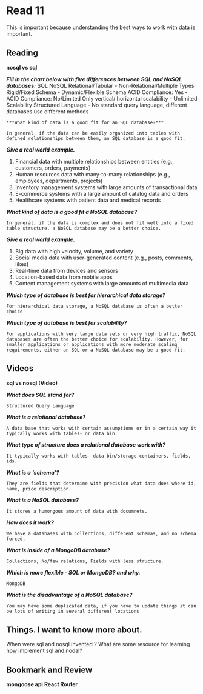 # Read 11

This is important because understanding the best ways to work with data is important.

## Reading

**nosql vs sql**

***Fill in the chart below with five differences between SQL and NoSQL databases:*** 
	SQL	                    NoSQL
Relational/Tabular - Non-Relational/Multiple Types
Rigid/Fixed Schema - Dynamic/Flexible Schema
ACID Compliance: Yes - ACID Compliance: No/Limited
Only vertical/ horizontal scalability - Unlimited Scalability
Structured Language - No standard query language, different databases use different methods

	***What kind of data is a good fit for an SQL database?***

	In general, if the data can be easily organized into tables with defined relationships between them, an SQL database is a good fit.

***Give a real world example.***

1. Financial data with multiple relationships between entities (e.g., customers, orders, payments)
2. Human resources data with many-to-many relationships (e.g., employees, departments, projects)
3. Inventory management systems with large amounts of transactional data
4. E-commerce systems with a large amount of catalog data and orders
5. Healthcare systems with patient data and medical records

***What kind of data is a good fit a NoSQL database?***

	In general, if the data is complex and does not fit well into a fixed table structure, a NoSQL database may be a better choice.

***Give a real world example.***

1. Big data with high velocity, volume, and variety
2. Social media data with user-generated content (e.g., posts, comments, likes)
3. Real-time data from devices and sensors
4. Location-based data from mobile apps
5. Content management systems with large amounts of multimedia data


***Which type of database is best for hierarchical data storage?***

	For hierarchical data storage, a NoSQL database is often a better choice

***Which type of database is best for scalability?***

	For applications with very large data sets or very high traffic, NoSQL databases are often the better choice for scalability. However, for smaller applications or applications with more moderate scaling requirements, either an SQL or a NoSQL database may be a good fit.

## Videos

**sql vs nosql (Video)**

***What does SQL stand for?***

	Structured Query Language

***What is a relational database?***

	A data base that works with certain assumptions or in a certain way it typically works with tables- or data bin. 

***What type of structure does a relational database work with?***

 	It typically works with tables- data bin/storage containers, fields, ids.

***What is a ‘schema’?***

	They are fields that determine with precision what data does where id, name, price description

***What is a NoSQL database?***

    It stores a humongous amount of data with documnets.

***How does it work?***

	We have a databases with collections, different schemas, and no schema forced.

***What is inside of a MongoDB database?***

	Collections, No/few relations, Fields with less structure.

***Which is more flexible - SQL or MongoDB? and why.***

	MongoDB

***What is the disadvantage of a NoSQL database?***

	You may have some duplicated data, if you have to update things it can be lots of writing in several different locations

## Things. I want to know more about.

When were sql and nosql invented ?
What are some resource for learning how implement sql and nodal?

## Bookmark and Review

**mongoose api**
**React Router**
